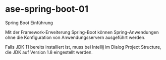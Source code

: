 # ase-spring-boot-01
Spring Boot Einführung

Mit der Framework-Erweiterung Spring-Boot können Spring-Anwendungen ohne die Konfiguration von Anwendungsservern ausgeführt werden.


Falls JDK 11 bereits installiert ist, muss bei Intellij im Dialog Project Structure, die JDK auf Version 1.8 eingestellt werden.
